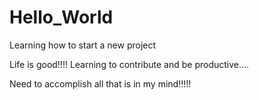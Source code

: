 # Hello_World
Learning how to start a new project

Life is good!!!! Learning to contribute and be
productive....

Need to accomplish all that is in my mind!!!!!

